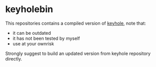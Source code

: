 # keyholebin

This repositories contains a compiled version of [keyhole]([url](https://github.com/simagix/keyhole)), note that:
- it can be outdated 
- it has not been tested by myself 
- use at your ownrisk 

Strongly suggest to build an updated version from keyhole repository directly.

